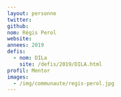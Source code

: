 ```yaml
---
layout: personne
twitter:
github:
nom: Régis Perol
website:
annees: 2019
defis:
  - nom: DILa
    site: /defis/2019/DILA.html
profil: Mentor
images:
  - /img/communaute/regis-perol.jpg
---
```


